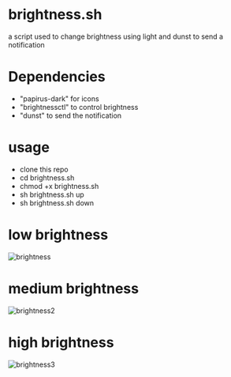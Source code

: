 # brightness.sh #

a script used to change brightness using light and dunst to send a notification

# Dependencies #

* "papirus-dark" for icons
*  "brightnessctl" to control brightness
*   "dunst" to send the notification

# usage #

* clone this repo
* cd brightness.sh
* chmod +x brightness.sh
* sh brightness.sh up 
* sh brightness.sh down

# low brightness #

![brightness](https://github.com/fruitsaladchan/brightness.sh/assets/124645742/33a5c59e-c39b-401e-ac43-94e473b0d32b)

# medium brightness #

![brightness2](https://github.com/fruitsaladchan/brightness.sh/assets/124645742/125718b6-5cb4-47a2-8785-47a42cb6e27a)

# high brightness #

![brightness3](https://github.com/fruitsaladchan/brightness.sh/assets/124645742/e23f6836-8af5-4201-a320-b6b366679eb7)
